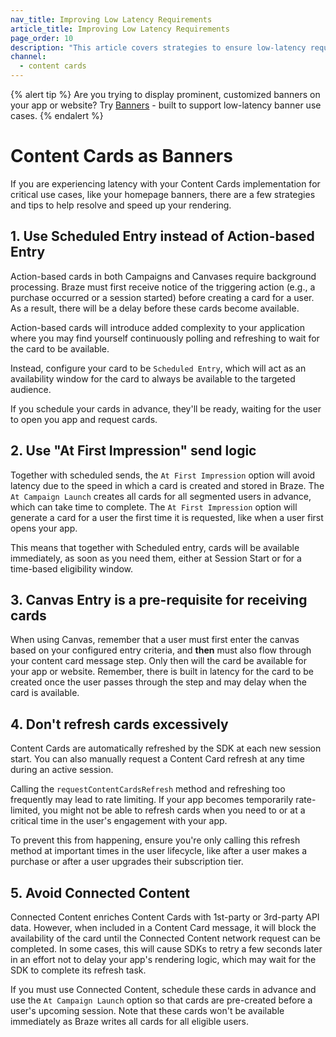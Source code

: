 ```yaml
---
nav_title: Improving Low Latency Requirements
article_title: Improving Low Latency Requirements
page_order: 10
description: "This article covers strategies to ensure low-latency requirements are met with Content Cards."
channel:
  - content cards
---
```


{% alert tip %}
Are you trying to display prominent, customized banners on your app or website? Try [Banners](#todo) - built to support low-latency banner use cases.
{% endalert %}

# Content Cards as Banners

If you are experiencing latency with your Content Cards implementation for critical use cases, like your homepage banners, there are a few strategies and tips to help resolve and speed up your rendering.

## 1. Use Scheduled Entry instead of Action-based Entry

Action-based cards in both Campaigns and Canvases require background processing. Braze must first receive notice of the triggering action (e.g., a purchase occurred or a session started) before creating a card for a user. As a result, there will be a delay before these cards become available.

Action-based cards will introduce added complexity to your application where you may find yourself continuously polling and refreshing to wait for the card to be available.

Instead, configure your card to be `Scheduled Entry`, which will act as an availability window for the card to always be available to the targeted audience.

If you schedule your cards in advance, they'll be ready, waiting for the user to open you app and request cards.

## 2. Use "At First Impression" send logic

Together with scheduled sends, the `At First Impression` option will avoid latency due to the speed in which a card is created and stored in Braze. The `At Campaign Launch` creates all cards for all segmented users in advance, which can take time to complete. The `At First Impression` option will generate a card for a user the first time it is requested, like when a user first opens your app.

This means that together with Scheduled entry, cards will be available immediately, as soon as you need them, either at Session Start or for a time-based eligibility window.

## 3. Canvas Entry is a pre-requisite for receiving cards

When using Canvas, remember that a user must first enter the canvas based on your configured entry criteria, and __then__ must also flow through your content card message step. Only then will the card be available for your app or website. Remember, there is built in latency for the card to be created once the user passes through the step and may delay when the card is available.

## 4. Don't refresh cards excessively

Content Cards are automatically refreshed by the SDK at each new session start. You can also manually request a Content Card refresh at any time during an active session.

Calling the `requestContentCardsRefresh` method and refreshing too frequently may lead to rate limiting. If your app becomes temporarily rate-limited, you might not be able to refresh cards when you need to or at a critical time in the user's engagement with your app.

To prevent this from happening, ensure you're only calling this refresh method at important times in the user lifecycle, like after a user makes a purchase or after a user upgrades their subscription tier.

## 5. Avoid Connected Content

Connected Content enriches Content Cards with 1st-party or 3rd-party API data. However, when included in a Content Card message, it will block the availability of the card until the Connected Content network request can be completed. In some cases, this will cause SDKs to retry a few seconds later in an effort not to delay your app's rendering logic, which may wait for the SDK to complete its refresh task.

If you must use Connected Content, schedule these cards in advance and use the `At Campaign Launch` option so that cards are pre-created before a user's upcoming session. Note that these cards won't be available immediately as Braze writes all cards for all eligible users.
